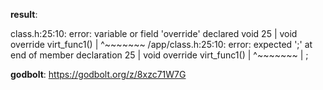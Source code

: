 **result**:
 
class.h:25:10: error: variable or field 'override' declared void
   25 |     void override virt_func1()
      |          ^~~~~~~~
/app/class.h:25:10: error: expected ';' at end of member declaration
   25 |     void override virt_func1()
      |          ^~~~~~~~
      |                  ;
 
**godbolt**: https://godbolt.org/z/8xzc71W7G
